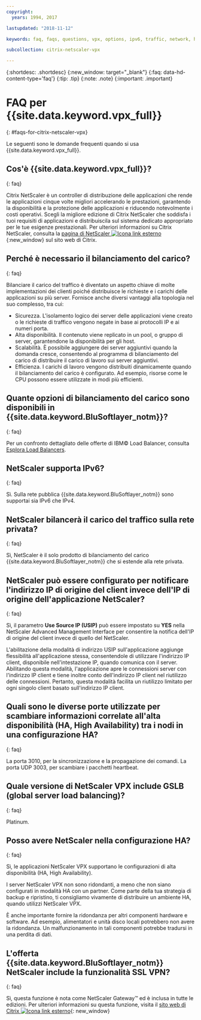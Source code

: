 ```yaml
---
copyright:
  years: 1994, 2017

lastupdated: "2018-11-12"

keywords: faq, faqs, questions, vpx, options, ipv6, traffic, network, ha, ssl, vpn

subcollection: citrix-netscaler-vpx

---
```


{:shortdesc: .shortdesc}
{:new_window: target="_blank"}
{:faq: data-hd-content-type='faq'}
{:tip: .tip}
{:note: .note}
{:important: .important}

# FAQ per {{site.data.keyword.vpx_full}}
{: #faqs-for-citrix-netscaler-vpx}

Le seguenti sono le domande frequenti quando si usa {{site.data.keyword.vpx_full}}.

## Cos'è {{site.data.keyword.vpx_full}}?
{: faq}

Citrix NetScaler è un controller di distribuzione delle applicazioni che rende le applicazioni cinque volte migliori accelerando le prestazioni, garantendo la disponibilità e la protezione delle applicazioni e riducendo notevolmente i costi operativi. Scegli la migliore edizione di Citrix NetScaler che soddisfa i tuoi requisiti di applicazioni e distribuiscila sul sistema dedicato appropriato per le tue esigenze prestazionali. Per ulteriori informazioni su Citrix NetScaler, consulta la [pagina di NetScaler ![Icona link esterno](../../icons/launch-glyph.svg "Icona link esterno")](http://www.citrix.com/products/netscaler-application-delivery-controller/overview.html){:new_window}
sul sito web di Citrix.

## Perché è necessario il bilanciamento del carico?
{: faq}

Bilanciare il carico del traffico è diventato un aspetto chiave di molte implementazioni dei clienti poiché distribuisce le richieste e i carichi delle applicazioni su più server. Fornisce anche diversi vantaggi alla topologia nel suo complesso, tra cui:

* Sicurezza. L'isolamento logico dei server delle applicazioni viene creato o le richieste di traffico vengono negate in base ai protocolli IP e ai numeri porta.
* Alta disponibilità. Il contenuto viene replicato in un pool, o gruppo di server, garantendone la disponibilità per gli host.
* Scalabilità. È possibile aggiungere dei server aggiuntivi quando la domanda cresce, consentendo al programma di bilanciamento del carico di distribuire il carico di lavoro sui server aggiuntivi.
* Efficienza. I carichi di lavoro vengono distribuiti dinamicamente quando il bilanciamento del carico è configurato. Ad esempio, risorse come le CPU possono essere utilizzate in modi più efficienti.

## Quante opzioni di bilanciamento del carico sono disponibili in {{site.data.keyword.BluSoftlayer_notm}}?
{: faq}

Per un confronto dettagliato delle offerte di IBM© Load Balancer, consulta [Esplora Load Balancers](/docs/infrastructure/loadbalancer-service?topic=loadbalancer-service-explore).

## NetScaler supporta IPv6?
{: faq}

Sì. Sulla rete pubblica {{site.data.keyword.BluSoftlayer_notm}} sono supportai sia IPv6 che IPv4.

## NetScaler bilancerà il carico del traffico sulla rete privata?
{: faq}

Sì, NetScaler è il solo prodotto di bilanciamento del carico {{site.data.keyword.BluSoftlayer_notm}} che si estende alla rete privata.

## NetScaler può essere configurato per notificare l'indirizzo IP di origine del client invece dell'IP di origine dell'applicazione NetScaler?
{: faq}

Sì, il parametro **Use Source IP (USIP)** può essere impostato su **YES** nella NetScaler Advanced Management Interface per consentire la notifica dell'IP di origine del client invece di quello del NetScaler.

L'abilitazione della modalità di indirizzo USIP sull'applicazione aggiunge flessibilità all'applicazione stessa, consentendole di utilizzare l'indirizzo IP client, disponibile nell'intestazione IP, quando comunica con il server. Abilitando questa modalità, l'applicazione apre le connessioni server con l'indirizzo IP client e tiene inoltre conto dell'indirizzo IP client nel riutilizzo delle connessioni. Pertanto, questa modalità facilita un riutilizzo limitato per ogni singolo client basato sull'indirizzo IP client.

## Quali sono le diverse porte utilizzate per scambiare informazioni correlate all'alta disponibilità (HA, High Availability) tra i nodi in una configurazione HA?
{: faq}

La porta 3010, per la sincronizzazione e la propagazione dei comandi. La porta UDP 3003, per scambiare i pacchetti heartbeat.

## Quale versione di NetScaler VPX include GSLB (global server load balancing)?
{: faq}

Platinum.

## Posso avere NetScaler nella configurazione HA?
{: faq}

Sì, le applicazioni NetScaler VPX supportano le configurazioni di alta disponibilità (HA, High Availability).

I server NetScaler VPX non sono ridondanti, a meno che non siano configurati in modalità HA con un partner. Come parte della tua strategia di backup e ripristino, ti consigliamo vivamente di distribuire un ambiente HA, quando utilizzi NetScaler VPX.

È anche importante fornire la ridondanza per altri componenti hardware e software. Ad esempio, alimentatori e unità disco locali potrebbero non avere la ridondanza. Un malfunzionamento in tali componenti potrebbe tradursi in una perdita di dati.

## L'offerta {{site.data.keyword.BluSoftlayer_notm}} NetScaler include la funzionalità SSL VPN?
{: faq}

Sì, questa funzione è nota come NetScaler Gateway™ ed è inclusa in tutte le edizioni.  Per ulteriori informazioni su questa funzione, visita il [sito web di Citrix ![Icona link esterno](../../icons/launch-glyph.svg "Icona link esterno")](https://www.citrix.com/products/netscaler-adc/){: new_window}
